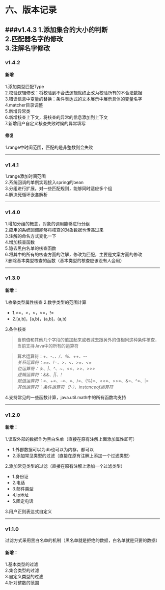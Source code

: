 # 六、版本记录
###v1.4.3
1.添加集合的大小的判断<br />
2.匹配器名字的修改<br />
3.注解名字修改<br />
---
### v1.4.2
#### 新增
1.添加类型匹配Type<br />
2.校验逻辑修改：将校验到不合法逻辑就终止改为校验所有的不合法数据<br />
3.错误信息中变量的替换：条件表达式的文本展示中展示具体的变量名字<br />
4.matcher目录调整<br />
5.新增异常类<br />
6.新增核查上下文，将核查的异常的信息添加到上下文<br />
7.新增用户自定义核查失败时候的异常填写<br />

#### 修复
1.range中时间范围，匹配的是非整数则会失败

---

### v1.4.1
1.range添加时间范围<br />
2.系统回调的单例实现接入spring的bean<br />
3.分组进行扩展，对一些匹配规则，能够同时适应多个组<br />
4.解决死循环嵌套解析

---

### v1.4.0
1.增加分组的概念，对象的调用能够进行分组<br />
2.应用的系统回调能够将核查的对象数据也传递过来<br />
3.注解的命名方式变化一下<br />
4.增加核查函数<br />
5.隐去黑白名单的核查函数<br />
6.将其中的所有的核查方面的注解，修改为匹配，主要是文案方面的修改<br />
7.删除基本类型核查的函数（基本类型的核查应该没有人会用）

---

### v1.3.0
#### 新增：<br>
1.枚举类型属性核查
2.数字类型的范围计算
  - 1.<=，<，>，>=，!=
  - 2.[a,b]，[a,b)，(a,b]，(a,b)
  
3.条件核查
> 当前值和其他几个字段的值加起来或者减去跟另外的值相同这种条件核查，当前支持Java中的所有的运算符

> 算术运算符：+、-、*、/、％、++、--_<br>
> 关系运算符：==、!=、>、<、>=、<=_<br>
> 位运算符：＆、|、^、~、<<、>>、>>>_<br>
> 逻辑运算符：&&、||、!_<br>
> 赋值运算符：=、+=、-=、*=、/=、(%)=、<<=、>>=、&=、^=、|=_<br>
> 其他运算符：条件运算符（?:）、instanceof运算符_<br>

4.支持常见的一些函数计算，java.util.math中的所有函数均支持

---

### v1.2.0
#### 新增：<br>
1.读取外部的数据作为黑白名单（直接在原有注解上面添加属性即可）
  - 1.外部数据可以为db也可以为内存，都可以<br>
  - 2.添加常见类型的过滤（直接在原有注解上添加一个过滤类型）<br>
  
2.添加常见类型的过滤（直接在原有注解上添加一个过滤类型）<br>
  - 1.身份证
  - 2.电话
  - 3.邮件类型<br>
  - 4.Ip地址<br>
  - 5.固定电话<br>
  
3.用户正则表达式自定义

---

### v1.1.0
过滤方式采用黑白名单的机制（黑名单就是拒绝的数据，白名单就是只要的数据）
#### 新增：<br>
1.基本类型的过滤 <br>
2.集合类型的过滤 <br>
3.自定义类型的过滤 <br>
4.针对整数的范围